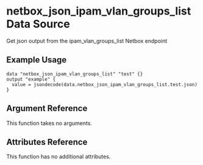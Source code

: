 # netbox\_json\_ipam\_vlan\_groups\_list Data Source

Get json output from the ipam_vlan_groups_list Netbox endpoint

## Example Usage

```hcl
data "netbox_json_ipam_vlan_groups_list" "test" {}
output "example" {
  value = jsondecode(data.netbox_json_ipam_vlan_groups_list.test.json)
}
```

## Argument Reference

This function takes no arguments.

## Attributes Reference

This function has no additional attributes.

